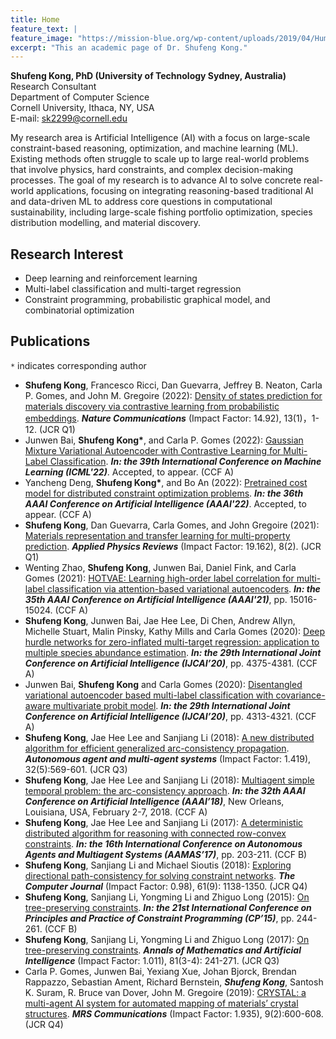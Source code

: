 ```yaml
---
title: Home
feature_text: |
feature_image: "https://mission-blue.org/wp-content/uploads/2019/04/Humpback-Whale-1.jpg"
excerpt: "This an academic page of Dr. Shufeng Kong."
---
```


**Shufeng Kong, PhD (University of Technology Sydney, Australia)**  
Research Consultant  
Department of Computer Science  
Cornell University, Ithaca, NY, USA  
E-mail: sk2299@cornell.edu

My research area is Artificial Intelligence (AI) with a focus on large-scale constraint-based reasoning, 
optimization, and machine learning (ML). Existing methods often struggle to
scale up to large real-world problems that involve physics, hard constraints, and complex decision-making processes. 
The goal of my research is to advance AI to solve concrete real-world applications, focusing on
integrating reasoning-based traditional AI and data-driven ML to address core questions in computational sustainability, 
including large-scale fishing portfolio optimization, species distribution modelling, and material discovery.

<!---
{% include button.html text="Fork it" icon="github" link="https://github.com/daviddarnes/alembic" color="#0366d6" %}
{% include button.html text="Buy me a coffee ☕️" link="https://buymeacoffee.com/daviddarnes#support" color="#f68140" %}
{% include button.html text="Tweet it" icon="twitter" link="https://twitter.com/intent/tweet/?url=https://alembic.darn.es&text=Alembic%20-%20A%20Jekyll%20boilerplate%20theme&via=DavidDarnes" color="#0d94e7" %}
{% include button.html text="Install Alembic ⚗️" link="https://github.com/daviddarnes/alembic#installation" %}
-->

## Research Interest
- Deep learning and reinforcement learning
- Multi-label classification and multi-target regression
- Constraint programming, probabilistic graphical model, and combinatorial optimization


<!---
- Clear and elegant design that can be used out of the box or as solid starting point
- Tested in all major browsers, including **IE and Edge**
- Built in **Service Worker** so it can work offline and on slow connections
- **Configurable colours** and typography in a single settings file
- Extensive set of **shortcodes** to include various elements; such as buttons, icons, figure images and more
- Solid **typographic framework** from [Sassline](https://sassline.com/)
- Configurable navigation via a single file
- Modular Jekyll components
- Post category support in the form of a single post index page grouped by category
- Built in live search using JavaScript
- **Contact form** built in using [Formspree](https://formspree.io/)
- Designed with **[Siteleaf](https://www.siteleaf.com/)** in mind
- Has 9 of the most popular networks as performant sharing buttons
- Has documentation
-->

## Publications
`*` indicates corresponding author
- **Shufeng Kong**, Francesco Ricci, Dan Guevarra, Jeffrey B. Neaton, Carla P. Gomes, and John M. Gregoire (2022): [Density of states prediction for materials discovery via contrastive learning from probabilistic embeddings](https://www.nature.com/articles/s41467-022-28543-x). ***Nature Communications*** (Impact Factor: 14.92), 13(1)，1-12. (JCR Q1)
- Junwen Bai, **Shufeng Kong\***, and Carla P. Gomes (2022): [Gaussian Mixture Variational Autoencoder with Contrastive Learning for Multi-Label Classification](https://arxiv.org/abs/2112.00976). ***In: the 39th International Conference on Machine Learning (ICML'22)***. Accepted, to appear. (CCF A)
- Yancheng Deng, **Shufeng Kong\***, and Bo An (2022): [Pretrained cost model for distributed constraint optimization problems](https://arxiv.org/abs/2112.04187). ***In: the 36th AAAI Conference on Artificial Intelligence (AAAI'22)***. Accepted, to appear. (CCF A)
- **Shufeng Kong**, Dan Guevarra, Carla Gomes, and John Gregoire (2021): [Materials representation and transfer learning for multi-property prediction](https://aip.scitation.org/doi/10.1063/5.0047066). ***Applied Physics Reviews*** (Impact Factor: 19.162), 8(2). (JCR Q1)
- Wenting Zhao, **Shufeng Kong**, Junwen Bai, Daniel Fink, and Carla Gomes (2021): [HOTVAE: Learning high-order label correlation for multi-label classification via attention-based variational autoencoders](https://arxiv.org/abs/2103.06375). ***In: the 35th AAAI Conference on Artificial Intelligence (AAAI'21)***, pp. 15016-15024. (CCF A)
- **Shufeng Kong**, Junwen Bai, Jae Hee Lee, Di Chen, Andrew Allyn, Michelle Stuart, Malin Pinsky, Kathy Mills and Carla Gomes (2020): [Deep hurdle networks for zero-inflated multi-target regression: application to multiple species abundance estimation](https://www.ijcai.org/proceedings/2020/603). ***In: the 29th International Joint Conference on Artificial Intelligence (IJCAI’20)***, pp. 4375-4381. (CCF A)
- Junwen Bai, **Shufeng Kong** and Carla Gomes (2020): [Disentangled variational autoencoder based multi-label classification with covariance-aware multivariate probit model](https://www.ijcai.org/proceedings/2020/595). ***In: the 29th International Joint Conference on Artificial Intelligence (IJCAI’20)***, pp. 4313-4321. (CCF A)
- **Shufeng Kong**, Jae Hee Lee and Sanjiang Li (2018): [A new distributed algorithm for efficient generalized arc-consistency propagation](https://link.springer.com/article/10.1007/s10458-018-9388-x). ***Autonomous agent and multi-agent systems*** (Impact Factor: 1.419), 32(5):569-601. (JCR Q3)
- **Shufeng Kong**, Jae Hee Lee and Sanjiang Li (2018): [Multiagent simple temporal problem: the arc-consistency approach](https://www.aaai.org/ocs/index.php/AAAI/AAAI18/paper/view/17182). ***In: the 32th AAAI Conference on Artificial Intelligence (AAAI’18)***, New Orleans, Louisiana, USA, February 2-7, 2018. (CCF A)
- **Shufeng Kong**, Jae Hee Lee and Sanjiang Li (2017): [A deterministic distributed algorithm for reasoning with connected row-convex constraints](http://dl.acm.org/citation.cfm?id=3091159). ***In: the 16th International Conference on Autonomous Agents and Multiagent Systems (AAMAS’17)***, pp. 203-211. (CCF B)
- **Shufeng Kong**, Sanjiang Li and Michael Sioutis (2018): [Exploring directional path-consistency for solving constraint networks](https://academic.oup.com/comjnl/advance-article/doi/10.1093/comjnl/bxx122/4779882). ***The Computer Journal*** (Impact Factor: 0.98), 61(9): 1138-1350. (JCR Q4)
- **Shufeng Kong**, Sanjiang Li, Yongming Li and Zhiguo Long (2015): [On tree-preserving constraints](https://link.springer.com/chapter/10.1007/978-3-319-23219-5_18). ***In: the 21st International Conference on Principles and Practice of Constraint Programming (CP’15)***, pp. 244-261. (CCF B)
- **Shufeng Kong**, Sanjiang Li, Yongming Li and Zhiguo Long (2017): [On tree-preserving constraints](https://link.springer.com/article/10.1007/s10472-017-9552-z). ***Annals of Mathematics and Artificial Intelligence*** (Impact Factor: 1.011), 81(3-4):
241-271. (JCR Q3)
- Carla P. Gomes, Junwen Bai, Yexiang Xue, Johan Bjorck, Brendan Rappazzo, Sebastian Ament, Richard Bernstein, ***Shufeng Kong***, Santosh K. Suram, R. Bruce van Dover, John M. Gregoire (2019): [CRYSTAL: a multi-agent AI system for automated mapping of materials’ crystal structures](https://www.cambridge.org/core/journals/mrs-communications/article/crystal-a-multiagent-ai-system-for-automated-mapping-of-materials-crystal-structures/73E3A4F24120EBD71A782F0ED278ECB3). ***MRS Communications*** (Impact Factor: 1.935), 9(2):600-608. (JCR Q4)




<!---
Here are a few examples of Alembic out in the wild being used in a variety of ways:

- [bawejakunal.github.io](https://bawejakunal.github.io/)
- [case2111.github.io](https://case2111.github.io/)
- [karateca.org](https://www.karateca.org/)

## Installation

### Quick setup

To give you a running start I've put together some starter kits that you can download, fork or even deploy immediately:

- ⚗️🍨 Vanilla Jekyll starter kit  
  [![Deploy to Netlify](https://www.netlify.com/img/deploy/button.svg)](https://app.netlify.com/start/deploy?repository=https://github.com/daviddarnes/alembic-kit){:style="background: none"}
- ⚗️🌲 Forestry starter kit  
  [![Deploy to Forestry](https://assets.forestry.io/import-to-forestry.svg)](https://app.forestry.io/quick-start?repo=daviddarnes/alembic-forestry-kit&engine=jekyll){:style="background: none"}  
  [![Deploy to Netlify](https://www.netlify.com/img/deploy/button.svg)](https://app.netlify.com/start/deploy?repository=https://github.com/daviddarnes/alembic-forestry-kit){:style="background: none"}
- ⚗️💠 Netlify CMS starter kit  
  [![Deploy to Netlify](https://www.netlify.com/img/deploy/button.svg)](https://app.netlify.com/start/deploy?repository=https://github.com/daviddarnes/alembic-netlifycms-kit&stack=cms){:style="background: none"}

- ⚗️:octocat: GitHub Pages with remote theme kit  
  {% include button.html text="Download kit" link="https://github.com/daviddarnes/alembic-kit/archive/remote-theme.zip" color="#24292e" %}
- ⚗️🚀 Stackbit starter kit  
  [![Create with Stackbit](https://assets.stackbit.com/badge/create-with-stackbit.svg)](https://app.stackbit.com/create?theme=https://github.com/daviddarnes/alembic-stackbit-kit){:style="background: none"}

### As a Jekyll theme

1. Add `gem "alembic-jekyll-theme"` to your `Gemfile` to add the theme as a dependancy
2. Run the command `bundle install` in the root of project to install the theme and its dependancies
3. Add `theme: alembic-jekyll-theme` to your `_config.yml` file to set the site theme
4. Run `bundle exec jekyll serve` to build and serve your site
5. Done! Use the [configuration](#configuration) documentation and the example [`_config.yml`](https://github.com/daviddarnes/alembic/blob/master/_config.yml) file to set things like the navigation, contact form and social sharing buttons

### As a GitHub Pages remote theme

1. Add `gem "jekyll-remote-theme"` to your `Gemfile` to add the theme as a dependancy
2. Run the command `bundle install` in the root of project to install the jekyll remote theme gem as a dependancy
3. Add `jekyll-remote-theme` to the list of `plugins` in your `_config.yml` file
4. Add `remote_theme: daviddarnes/alembic@main` to your `_config.yml` file to set the site theme
5. Run `bundle exec jekyll serve` to build and serve your site
6. Done! Use the [configuration](#configuration) documentation and the example [`_config.yml`](https://github.com/daviddarnes/alembic/blob/master/_config.yml) file to set things like the navigation, contact form and social sharing buttons

### As a Boilerplate / Fork

_(deprecated, not recommended)_

1. [Fork the repo](https://github.com/daviddarnes/alembic#fork-destination-box)
2. Replace the `Gemfile` with one stating all the gems used in your project
3. Delete the following unnecessary files/folders: `.github`, `LICENSE`, `screenshot.png`, `CNAME` and `alembic-jekyll-theme.gemspec`
4. Run the command `bundle install` in the root of project to install the jekyll remote theme gem as a dependancy
5. Run `bundle exec jekyll serve` to build and serve your site
6. Done! Use the [configuration](#configuration) documentation and the example [`_config.yml`](https://github.com/daviddarnes/alembic/blob/master/_config.yml) file to set things like the navigation, contact form and social sharing buttons

## Customising

When using Alembic as a theme means you can take advantage of the file overriding method. This allows you to overwrite any file in this theme with your own custom file, by matching the file name and path. The most common example of this would be if you want to add your own styles or change the core style settings.

To add your own styles copy the [`styles.scss`](https://github.com/daviddarnes/alembic/blob/master/assets/styles.scss) into your own project with the same file path (`assets/styles.scss`). From there you can add your own styles, you can even optionally ignore the theme styles by removing the `@import "alembic";` line.

If you're looking to set your own colours and fonts you can overwrite them by matching the variable names from the [`_settings.scss`](https://github.com/daviddarnes/alembic/blob/master/_sass/_settings.scss) file in your own `styles.scss`, make sure to state them before the `@import "alembic";` line so they take effect. The settings are a mixture of custom variables and settings from [Sassline](https://medium.com/@jakegiltsoff/sassline-v2-0-e424b2881e7e) - follow the link to find out how to configure the typographic settings.
-->
